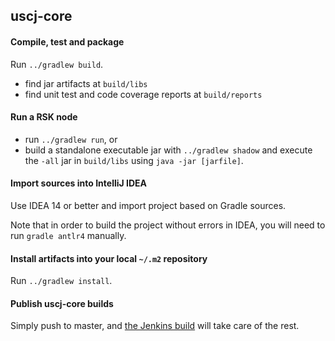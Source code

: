 
## uscj-core

#### Compile, test and package

Run `../gradlew build`.

 - find jar artifacts at `build/libs`
 - find unit test and code coverage reports at `build/reports`

#### Run a RSK node

 - run `../gradlew run`, or
 - build a standalone executable jar with `../gradlew shadow` and execute the `-all` jar in `build/libs` using `java -jar [jarfile]`.

#### Import sources into IntelliJ IDEA

Use IDEA 14 or better and import project based on Gradle sources.

Note that in order to build the project without errors in IDEA, you will need to run `gradle antlr4` manually.

#### Install artifacts into your local `~/.m2` repository

Run `../gradlew install`.

#### Publish uscj-core builds

Simply push to master, and [the Jenkins build](https://jenkins.rsk.co/) will take care of the rest.

